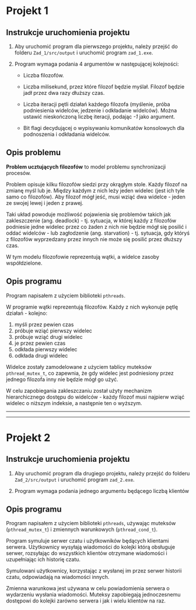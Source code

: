 # Projekt 1  

## Instrukcje uruchomienia projektu  

1. Aby uruchomić program dla pierwszego projektu, należy przejść do folderu `Zad_1/src/output` i uruchomić program `zad_1.exe`.  

2. Program wymaga podania 4 argumentów w następującej kolejności:  

   - Liczba filozofów.  

   - Liczba milisekund, przez które filozof będzie myślał. Filozof będzie jadł przez dwa razy dłuższy czas.  

   - Liczba iteracji pętli działań każdego filozofa (myślenie, próba podniesienia widelców, jedzenie i odkładanie widelców).
   Można ustawić nieskończoną liczbę iteracji, podając *-1* jako argument.  

   - Bit flagi decydującej o wypisywaniu komunikatów konsolowych dla podnoszenia i odkładania widelców.  

## Opis problemu

**Problem ucztujących filozofów** to model problemu synchronizacji procesów.

Problem opisuje kilku filozofów siedzi przy okrągłym stole. Każdy filozof na zmianę myśl lub je. Między każdym z nich leży jeden widelec (jest ich tyle samo co filozofów). Aby filozof mógł jeść, musi wziąć dwa widelce - jeden ze swojej lewej i jeden z prawej.

Taki układ powoduje możliwość pojawienia się problemów takich jak zakleszczenie (ang. deadlock) - tj. sytuacja, w której każdy z filozofów podniesie jedne widelec przez co żaden z nich nie będzie mógł się posilić i oddać widelców - lub zagłodzenie (ang. starvation) - tj. sytuacja, gdy któryś z filozofów wyprzedzany przez innych nie może się posilić przez dłuższy czas.

W tym modelu filozofowie reprezentują wątki, a widelce zasoby współdzielone.

## Opis programu

Program napisałem z użyciem biblioteki `pthreads`.

W programie wątki reprezentują filozofów. Każdy z nich wykonuje pętlę działań - kolejno:

1. myśli przez pewien czas
2. próbuje wziąć pierwszy widelec
3. próbuje wziąć drugi widelec
4. je przez pewien czas
5. odkłada pierwszy widelec
6. odkłada drugi widelec

Widelce zostały zamodelowane z użyciem tablicy muteksów `pthread_mutex_t`, co zapewnia, że gdy widelec jest podniesiony przez jednego filozofa inny nie będzie mógł go użyć.

W celu zapobiegania zakleszczaniu został użyty mechanizm hierarchicznego dostępu do widelców - każdy filozof musi najpierw wziąć widelec o niższym indeksie, a następnie ten o wyższym.

****
****

# Projekt 2

## Instrukcje uruchomienia projektu  

1. Aby uruchomić program dla drugiego projektu, należy przejść do folderu `Zad_2/src/output` i uruchomić program `zad_2.exe`.  

2. Program wymaga podania jednego argumentu będącego liczbą klientów


## Opis programu

Program napisałem z użyciem biblioteki `pthreads`, używając muteksów (`pthread_mutex_t`) i zmiennych warunkowych (`pthread_cond_t`).

Program symuluje serwer czatu i użytkowników będących klientami serwera.
Użytkownicy wysyłają wiadomości do kolejki którą obsługuje serwer, rozsyłając do wszystkich klientów otrzymane wiadomości i uzupełniając ich historię czatu. 

Symulowani użytkownicy, korzystając z wysłanej im przez serwer historii czatu, odpowiadają na wiadomości innych.

Zmienna warunkowa jest używana w celu powiadomienia serwera o wydarzeniu wysłania wiadomości.
Muteksy zapobiegają jednoczesnemu dostępowi do kolejki zarówno serwera i jak i wielu klientów na raz.
